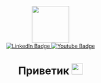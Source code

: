 <div id="header" align="center">
  <img src="https://media.giphy.com/media/jKsbw1hlnM5auWtzEw/giphy.gif" width="100"/>
</div>
<div id="badges" align="center">
  <a href="your-linkedin-URL">
    <img src="https://img.shields.io/badge/Lakoste-blue?style=for-the-badge&logo=linkedin&logoColor=white" alt="LinkedIn Badge"/>
  </a>
  <a href="your-youtube-URL">
    <img src="https://img.shields.io/badge/YouTube-red?style=for-the-badge&logo=youtube&logoColor=white" alt="Youtube Badge"/>
  </a>
</div>
<div id="viewprof" align="center">
  <img src="https://komarev.com/ghpvc/?username= your-github-username&style=flat-square&color=blue" alt=""/>
</div>
<div id="heythere" align="center">
  <h1>
  Приветик
  <img src="https://media.giphy.com/media/hvRJCLFzcasrR4ia7z/giphy.gif" width="30px"/>
</h1>
</div>

 
 
